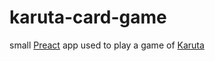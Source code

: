 karuta-card-game
================

small [Preact][preact] app used to play a game of [Karuta][karuta]

[preact]: https://preactjs.com/
[karuta]: https://en.wikipedia.org/wiki/Karuta
